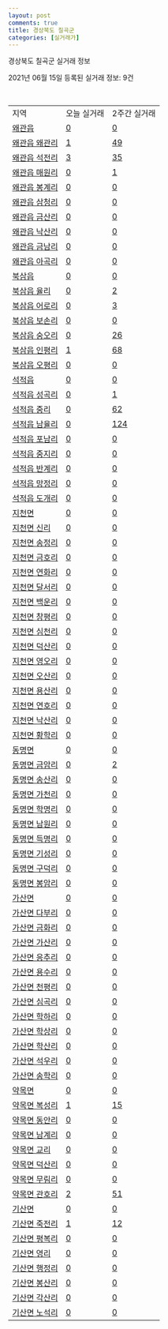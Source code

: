 ```yaml
---
layout: post
comments: true
title: 경상북도 칠곡군
categories: [실거래가]
---
```


경상북도 칠곡군 실거래 정보

2021년 06월 15일 등록된 실거래 정보: 9건

<script type="text/javascript">
  google.charts.load('current', {'packages':['corechart']});
  google.charts.setOnLoadCallback(drawChart);

  function drawChart() {
    var data = google.visualization.arrayToDataTable([['거래일', '매매', '전월세', '전매'], ['2021-04', 132, 40, 0], ['2021-03', 9, 10, 1], ['2021-05', 174, 37, 0], ['2021-06', 33, 10, 0], ['2021-02', 2, 3, 0]]);

    var options = {
      title: '최근 유형별 거래량 추이',
      legend: { position: 'bottom' }
    };

    var chart = new google.visualization.LineChart(document.getElementById('columnchart_material'));
    chart.draw(data, (options));
  }
</script>

<div id="columnchart_material" style="width: 450px; margin-left: -35px"></div>
<br>
<table class="sortable">
  <tr>
    <td>지역</td>
    <td>오늘 실거래</td>
    <td>2주간 실거래</td>
  </tr>

  
  <tr class="item">
    <td><a href="4785025000.html">왜관읍</a></td>
    <td><a href="4785025000.html">0</a></td>
    <td><a href="4785025000.html">0</a></td>
  </tr>
    

  <tr class="item">
    <td><a href="4785025021.html">왜관읍 왜관리</a></td>
    <td><a href="4785025021.html">1</a></td>
    <td><a href="4785025021.html">49</a></td>
  </tr>
    

  <tr class="item">
    <td><a href="4785025022.html">왜관읍 석전리</a></td>
    <td><a href="4785025022.html">3</a></td>
    <td><a href="4785025022.html">35</a></td>
  </tr>
    

  <tr class="item">
    <td><a href="4785025023.html">왜관읍 매원리</a></td>
    <td><a href="4785025023.html">0</a></td>
    <td><a href="4785025023.html">1</a></td>
  </tr>
    

  <tr class="item">
    <td><a href="4785025024.html">왜관읍 봉계리</a></td>
    <td><a href="4785025024.html">0</a></td>
    <td><a href="4785025024.html">0</a></td>
  </tr>
    

  <tr class="item">
    <td><a href="4785025025.html">왜관읍 삼청리</a></td>
    <td><a href="4785025025.html">0</a></td>
    <td><a href="4785025025.html">0</a></td>
  </tr>
    

  <tr class="item">
    <td><a href="4785025026.html">왜관읍 금산리</a></td>
    <td><a href="4785025026.html">0</a></td>
    <td><a href="4785025026.html">0</a></td>
  </tr>
    

  <tr class="item">
    <td><a href="4785025027.html">왜관읍 낙산리</a></td>
    <td><a href="4785025027.html">0</a></td>
    <td><a href="4785025027.html">0</a></td>
  </tr>
    

  <tr class="item">
    <td><a href="4785025028.html">왜관읍 금남리</a></td>
    <td><a href="4785025028.html">0</a></td>
    <td><a href="4785025028.html">0</a></td>
  </tr>
    

  <tr class="item">
    <td><a href="4785025029.html">왜관읍 아곡리</a></td>
    <td><a href="4785025029.html">0</a></td>
    <td><a href="4785025029.html">0</a></td>
  </tr>
    

  <tr class="item">
    <td><a href="4785025300.html">북삼읍</a></td>
    <td><a href="4785025300.html">0</a></td>
    <td><a href="4785025300.html">0</a></td>
  </tr>
    

  <tr class="item">
    <td><a href="4785025321.html">북삼읍 율리</a></td>
    <td><a href="4785025321.html">0</a></td>
    <td><a href="4785025321.html">2</a></td>
  </tr>
    

  <tr class="item">
    <td><a href="4785025322.html">북삼읍 어로리</a></td>
    <td><a href="4785025322.html">0</a></td>
    <td><a href="4785025322.html">3</a></td>
  </tr>
    

  <tr class="item">
    <td><a href="4785025323.html">북삼읍 보손리</a></td>
    <td><a href="4785025323.html">0</a></td>
    <td><a href="4785025323.html">0</a></td>
  </tr>
    

  <tr class="item">
    <td><a href="4785025324.html">북삼읍 숭오리</a></td>
    <td><a href="4785025324.html">0</a></td>
    <td><a href="4785025324.html">26</a></td>
  </tr>
    

  <tr class="item">
    <td><a href="4785025325.html">북삼읍 인평리</a></td>
    <td><a href="4785025325.html">1</a></td>
    <td><a href="4785025325.html">68</a></td>
  </tr>
    

  <tr class="item">
    <td><a href="4785025326.html">북삼읍 오평리</a></td>
    <td><a href="4785025326.html">0</a></td>
    <td><a href="4785025326.html">0</a></td>
  </tr>
    

  <tr class="item">
    <td><a href="4785025600.html">석적읍</a></td>
    <td><a href="4785025600.html">0</a></td>
    <td><a href="4785025600.html">0</a></td>
  </tr>
    

  <tr class="item">
    <td><a href="4785025621.html">석적읍 성곡리</a></td>
    <td><a href="4785025621.html">0</a></td>
    <td><a href="4785025621.html">1</a></td>
  </tr>
    

  <tr class="item">
    <td><a href="4785025622.html">석적읍 중리</a></td>
    <td><a href="4785025622.html">0</a></td>
    <td><a href="4785025622.html">62</a></td>
  </tr>
    

  <tr class="item">
    <td><a href="4785025623.html">석적읍 남율리</a></td>
    <td><a href="4785025623.html">0</a></td>
    <td><a href="4785025623.html">124</a></td>
  </tr>
    

  <tr class="item">
    <td><a href="4785025624.html">석적읍 포남리</a></td>
    <td><a href="4785025624.html">0</a></td>
    <td><a href="4785025624.html">0</a></td>
  </tr>
    

  <tr class="item">
    <td><a href="4785025625.html">석적읍 중지리</a></td>
    <td><a href="4785025625.html">0</a></td>
    <td><a href="4785025625.html">0</a></td>
  </tr>
    

  <tr class="item">
    <td><a href="4785025626.html">석적읍 반계리</a></td>
    <td><a href="4785025626.html">0</a></td>
    <td><a href="4785025626.html">0</a></td>
  </tr>
    

  <tr class="item">
    <td><a href="4785025627.html">석적읍 망정리</a></td>
    <td><a href="4785025627.html">0</a></td>
    <td><a href="4785025627.html">0</a></td>
  </tr>
    

  <tr class="item">
    <td><a href="4785025628.html">석적읍 도개리</a></td>
    <td><a href="4785025628.html">0</a></td>
    <td><a href="4785025628.html">0</a></td>
  </tr>
    

  <tr class="item">
    <td><a href="4785031000.html">지천면</a></td>
    <td><a href="4785031000.html">0</a></td>
    <td><a href="4785031000.html">0</a></td>
  </tr>
    

  <tr class="item">
    <td><a href="4785031036.html">지천면 신리</a></td>
    <td><a href="4785031036.html">0</a></td>
    <td><a href="4785031036.html">0</a></td>
  </tr>
    

  <tr class="item">
    <td><a href="4785031037.html">지천면 송정리</a></td>
    <td><a href="4785031037.html">0</a></td>
    <td><a href="4785031037.html">0</a></td>
  </tr>
    

  <tr class="item">
    <td><a href="4785031038.html">지천면 금호리</a></td>
    <td><a href="4785031038.html">0</a></td>
    <td><a href="4785031038.html">0</a></td>
  </tr>
    

  <tr class="item">
    <td><a href="4785031039.html">지천면 연화리</a></td>
    <td><a href="4785031039.html">0</a></td>
    <td><a href="4785031039.html">0</a></td>
  </tr>
    

  <tr class="item">
    <td><a href="4785031040.html">지천면 달서리</a></td>
    <td><a href="4785031040.html">0</a></td>
    <td><a href="4785031040.html">0</a></td>
  </tr>
    

  <tr class="item">
    <td><a href="4785031041.html">지천면 백운리</a></td>
    <td><a href="4785031041.html">0</a></td>
    <td><a href="4785031041.html">0</a></td>
  </tr>
    

  <tr class="item">
    <td><a href="4785031042.html">지천면 창평리</a></td>
    <td><a href="4785031042.html">0</a></td>
    <td><a href="4785031042.html">0</a></td>
  </tr>
    

  <tr class="item">
    <td><a href="4785031043.html">지천면 심천리</a></td>
    <td><a href="4785031043.html">0</a></td>
    <td><a href="4785031043.html">0</a></td>
  </tr>
    

  <tr class="item">
    <td><a href="4785031044.html">지천면 덕산리</a></td>
    <td><a href="4785031044.html">0</a></td>
    <td><a href="4785031044.html">0</a></td>
  </tr>
    

  <tr class="item">
    <td><a href="4785031045.html">지천면 영오리</a></td>
    <td><a href="4785031045.html">0</a></td>
    <td><a href="4785031045.html">0</a></td>
  </tr>
    

  <tr class="item">
    <td><a href="4785031046.html">지천면 오산리</a></td>
    <td><a href="4785031046.html">0</a></td>
    <td><a href="4785031046.html">0</a></td>
  </tr>
    

  <tr class="item">
    <td><a href="4785031047.html">지천면 용산리</a></td>
    <td><a href="4785031047.html">0</a></td>
    <td><a href="4785031047.html">0</a></td>
  </tr>
    

  <tr class="item">
    <td><a href="4785031048.html">지천면 연호리</a></td>
    <td><a href="4785031048.html">0</a></td>
    <td><a href="4785031048.html">0</a></td>
  </tr>
    

  <tr class="item">
    <td><a href="4785031049.html">지천면 낙산리</a></td>
    <td><a href="4785031049.html">0</a></td>
    <td><a href="4785031049.html">0</a></td>
  </tr>
    

  <tr class="item">
    <td><a href="4785031050.html">지천면 황학리</a></td>
    <td><a href="4785031050.html">0</a></td>
    <td><a href="4785031050.html">0</a></td>
  </tr>
    

  <tr class="item">
    <td><a href="4785032000.html">동명면</a></td>
    <td><a href="4785032000.html">0</a></td>
    <td><a href="4785032000.html">0</a></td>
  </tr>
    

  <tr class="item">
    <td><a href="4785032030.html">동명면 금암리</a></td>
    <td><a href="4785032030.html">0</a></td>
    <td><a href="4785032030.html">2</a></td>
  </tr>
    

  <tr class="item">
    <td><a href="4785032031.html">동명면 송산리</a></td>
    <td><a href="4785032031.html">0</a></td>
    <td><a href="4785032031.html">0</a></td>
  </tr>
    

  <tr class="item">
    <td><a href="4785032032.html">동명면 가천리</a></td>
    <td><a href="4785032032.html">0</a></td>
    <td><a href="4785032032.html">0</a></td>
  </tr>
    

  <tr class="item">
    <td><a href="4785032033.html">동명면 학명리</a></td>
    <td><a href="4785032033.html">0</a></td>
    <td><a href="4785032033.html">0</a></td>
  </tr>
    

  <tr class="item">
    <td><a href="4785032034.html">동명면 남원리</a></td>
    <td><a href="4785032034.html">0</a></td>
    <td><a href="4785032034.html">0</a></td>
  </tr>
    

  <tr class="item">
    <td><a href="4785032035.html">동명면 득명리</a></td>
    <td><a href="4785032035.html">0</a></td>
    <td><a href="4785032035.html">0</a></td>
  </tr>
    

  <tr class="item">
    <td><a href="4785032036.html">동명면 기성리</a></td>
    <td><a href="4785032036.html">0</a></td>
    <td><a href="4785032036.html">0</a></td>
  </tr>
    

  <tr class="item">
    <td><a href="4785032037.html">동명면 구덕리</a></td>
    <td><a href="4785032037.html">0</a></td>
    <td><a href="4785032037.html">0</a></td>
  </tr>
    

  <tr class="item">
    <td><a href="4785032038.html">동명면 봉암리</a></td>
    <td><a href="4785032038.html">0</a></td>
    <td><a href="4785032038.html">0</a></td>
  </tr>
    

  <tr class="item">
    <td><a href="4785033000.html">가산면</a></td>
    <td><a href="4785033000.html">0</a></td>
    <td><a href="4785033000.html">0</a></td>
  </tr>
    

  <tr class="item">
    <td><a href="4785033034.html">가산면 다부리</a></td>
    <td><a href="4785033034.html">0</a></td>
    <td><a href="4785033034.html">0</a></td>
  </tr>
    

  <tr class="item">
    <td><a href="4785033035.html">가산면 금화리</a></td>
    <td><a href="4785033035.html">0</a></td>
    <td><a href="4785033035.html">0</a></td>
  </tr>
    

  <tr class="item">
    <td><a href="4785033036.html">가산면 가산리</a></td>
    <td><a href="4785033036.html">0</a></td>
    <td><a href="4785033036.html">0</a></td>
  </tr>
    

  <tr class="item">
    <td><a href="4785033037.html">가산면 응추리</a></td>
    <td><a href="4785033037.html">0</a></td>
    <td><a href="4785033037.html">0</a></td>
  </tr>
    

  <tr class="item">
    <td><a href="4785033038.html">가산면 용수리</a></td>
    <td><a href="4785033038.html">0</a></td>
    <td><a href="4785033038.html">0</a></td>
  </tr>
    

  <tr class="item">
    <td><a href="4785033039.html">가산면 천평리</a></td>
    <td><a href="4785033039.html">0</a></td>
    <td><a href="4785033039.html">0</a></td>
  </tr>
    

  <tr class="item">
    <td><a href="4785033041.html">가산면 심곡리</a></td>
    <td><a href="4785033041.html">0</a></td>
    <td><a href="4785033041.html">0</a></td>
  </tr>
    

  <tr class="item">
    <td><a href="4785033043.html">가산면 학하리</a></td>
    <td><a href="4785033043.html">0</a></td>
    <td><a href="4785033043.html">0</a></td>
  </tr>
    

  <tr class="item">
    <td><a href="4785033044.html">가산면 학상리</a></td>
    <td><a href="4785033044.html">0</a></td>
    <td><a href="4785033044.html">0</a></td>
  </tr>
    

  <tr class="item">
    <td><a href="4785033045.html">가산면 학산리</a></td>
    <td><a href="4785033045.html">0</a></td>
    <td><a href="4785033045.html">0</a></td>
  </tr>
    

  <tr class="item">
    <td><a href="4785033046.html">가산면 석우리</a></td>
    <td><a href="4785033046.html">0</a></td>
    <td><a href="4785033046.html">0</a></td>
  </tr>
    

  <tr class="item">
    <td><a href="4785033047.html">가산면 송학리</a></td>
    <td><a href="4785033047.html">0</a></td>
    <td><a href="4785033047.html">0</a></td>
  </tr>
    

  <tr class="item">
    <td><a href="4785036000.html">약목면</a></td>
    <td><a href="4785036000.html">0</a></td>
    <td><a href="4785036000.html">0</a></td>
  </tr>
    

  <tr class="item">
    <td><a href="4785036028.html">약목면 복성리</a></td>
    <td><a href="4785036028.html">1</a></td>
    <td><a href="4785036028.html">15</a></td>
  </tr>
    

  <tr class="item">
    <td><a href="4785036029.html">약목면 동안리</a></td>
    <td><a href="4785036029.html">0</a></td>
    <td><a href="4785036029.html">0</a></td>
  </tr>
    

  <tr class="item">
    <td><a href="4785036030.html">약목면 남계리</a></td>
    <td><a href="4785036030.html">0</a></td>
    <td><a href="4785036030.html">0</a></td>
  </tr>
    

  <tr class="item">
    <td><a href="4785036031.html">약목면 교리</a></td>
    <td><a href="4785036031.html">0</a></td>
    <td><a href="4785036031.html">0</a></td>
  </tr>
    

  <tr class="item">
    <td><a href="4785036032.html">약목면 덕산리</a></td>
    <td><a href="4785036032.html">0</a></td>
    <td><a href="4785036032.html">0</a></td>
  </tr>
    

  <tr class="item">
    <td><a href="4785036033.html">약목면 무림리</a></td>
    <td><a href="4785036033.html">0</a></td>
    <td><a href="4785036033.html">0</a></td>
  </tr>
    

  <tr class="item">
    <td><a href="4785036034.html">약목면 관호리</a></td>
    <td><a href="4785036034.html">2</a></td>
    <td><a href="4785036034.html">51</a></td>
  </tr>
    

  <tr class="item">
    <td><a href="4785037000.html">기산면</a></td>
    <td><a href="4785037000.html">0</a></td>
    <td><a href="4785037000.html">0</a></td>
  </tr>
    

  <tr class="item">
    <td><a href="4785037028.html">기산면 죽전리</a></td>
    <td><a href="4785037028.html">1</a></td>
    <td><a href="4785037028.html">12</a></td>
  </tr>
    

  <tr class="item">
    <td><a href="4785037029.html">기산면 평복리</a></td>
    <td><a href="4785037029.html">0</a></td>
    <td><a href="4785037029.html">0</a></td>
  </tr>
    

  <tr class="item">
    <td><a href="4785037030.html">기산면 영리</a></td>
    <td><a href="4785037030.html">0</a></td>
    <td><a href="4785037030.html">0</a></td>
  </tr>
    

  <tr class="item">
    <td><a href="4785037031.html">기산면 행정리</a></td>
    <td><a href="4785037031.html">0</a></td>
    <td><a href="4785037031.html">0</a></td>
  </tr>
    

  <tr class="item">
    <td><a href="4785037032.html">기산면 봉산리</a></td>
    <td><a href="4785037032.html">0</a></td>
    <td><a href="4785037032.html">0</a></td>
  </tr>
    

  <tr class="item">
    <td><a href="4785037033.html">기산면 각산리</a></td>
    <td><a href="4785037033.html">0</a></td>
    <td><a href="4785037033.html">0</a></td>
  </tr>
    

  <tr class="item">
    <td><a href="4785037034.html">기산면 노석리</a></td>
    <td><a href="4785037034.html">0</a></td>
    <td><a href="4785037034.html">0</a></td>
  </tr>
    


</table>


    